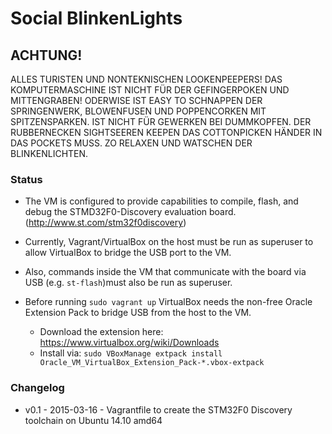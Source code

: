 # Social BlinkenLights #

## ACHTUNG!

ALLES TURISTEN UND NONTEKNISCHEN LOOKENPEEPERS!
DAS KOMPUTERMASCHINE IST NICHT FÜR DER GEFINGERPOKEN UND MITTENGRABEN! ODERWISE IST EASY TO SCHNAPPEN DER SPRINGENWERK, BLOWENFUSEN UND POPPENCORKEN MIT SPITZENSPARKEN.
IST NICHT FÜR GEWERKEN BEI DUMMKOPFEN. DER RUBBERNECKEN SIGHTSEEREN KEEPEN DAS COTTONPICKEN HÄNDER IN DAS POCKETS MUSS.
ZO RELAXEN UND WATSCHEN DER BLINKENLICHTEN.

### Status

* The VM is configured to provide capabilities to compile, flash, and debug the STMD32F0-Discovery evaluation board.  (http://www.st.com/stm32f0discovery)

* Currently, Vagrant/VirtualBox on the host must be run as superuser to allow VirtualBox to bridge the USB port to the VM.

* Also, commands inside the VM that communicate with the board via USB (e.g. `st-flash`)must also be run as superuser.

* Before running `sudo vagrant up` VirtualBox needs the non-free Oracle Extension Pack to bridge USB from the host to the VM.
  * Download the extension here: https://www.virtualbox.org/wiki/Downloads
  * Install via: `sudo VBoxManage extpack install Oracle_VM_VirtualBox_Extension_Pack-*.vbox-extpack`

### Changelog
* v0.1 - 2015-03-16 - Vagrantfile to create the STM32F0 Discovery toolchain on Ubuntu 14.10 amd64

